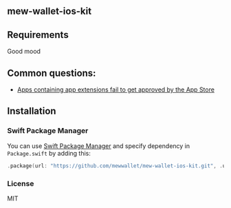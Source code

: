 ## mew-wallet-ios-kit

## Requirements
Good mood

## Common questions:

- [Apps containing app extensions fail to get approved by the App Store](https://github.com/MyEtherWallet/mew-wallet-ios-kit/issues/2)

## Installation
### Swift Package Manager

You can use [Swift Package Manager](https://swift.org/package-manager/) and specify dependency in `Package.swift` by adding this:

```swift
.package(url: "https://github.com/mewwallet/mew-wallet-ios-kit.git", .upToNextMajor(from: "1.4.17"))
```

### License

MIT
